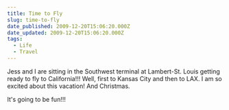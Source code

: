 ```yaml
---
title: Time to Fly
slug: time-to-fly
date_published: 2009-12-20T15:06:20.000Z
date_updated: 2009-12-20T15:06:20.000Z
tags:
  - Life
  - Travel
---
```


Jess and I are sitting in the Southwest terminal at Lambert-St. Louis getting ready to fly to California!!! Well, first to Kansas City and then to LAX. I am so excited about this vacation! And Christmas.

It's going to be fun!!!

